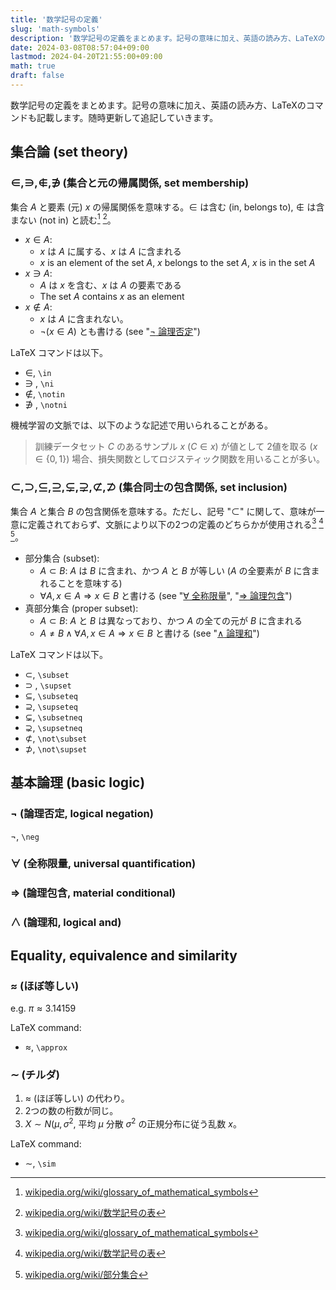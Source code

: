 ```yaml
---
title: '数学記号の定義'
slug: 'math-symbols'
description: '数学記号の定義をまとめます。記号の意味に加え、英語の読み方、LaTeXのコマンドも記載します。随時更新して追記していきます。'
date: 2024-03-08T08:57:04+09:00
lastmod: 2024-04-20T21:55:00+09:00
math: true
draft: false
---
```


数学記号の定義をまとめます。記号の意味に加え、英語の読み方、LaTeXのコマンドも記載します。随時更新して追記していきます。

## 集合論 (set theory)

### $\in, \ni, \notin, \notni$ (集合と元の帰属関係, set membership)

集合 $A$ と要素 (元) $x$ の帰属関係を意味する。$\in$ は含む (in, belongs to), $\notin$ は含まない (not in) と読む[^1] [^2]。

* $x \in A$: 
  * $x$ は $A$ に属する、$x$ は $A$ に含まれる
  * $x$ is an element of the set $A$, $x$ belongs to the set $A$, $x$ is in the set $A$
* $x \ni A$:
  * $A$ は $x$ を含む、$x$ は $A$ の要素である
  * The set $A$ contains $x$ as an element
* $x \notin A$:
  * $x$ は $A$ に含まれない。
  * $\neg(x \in A)$ とも書ける (see "[$\neg$ 論理否定](#neg-%E8%AB%96%E7%90%86%E5%90%A6%E5%AE%9A-logical-negation)")

LaTeX コマンドは以下。

* $\in$, ``\in``
* $\ni$ , ``\ni``
* $\notin$, ``\notin``
* $\notni$ , ``\notni``

機械学習の文脈では、以下のような記述で用いられることがある。

> 訓練データセット $C$ のあるサンプル $x$ ($C \in x$) が値として 2値を取る ($x \in \lbrace 0, 1 \rbrace$) 場合、損失関数としてロジスティック関数を用いることが多い。

### $\subset, \supset, \subseteq, \supseteq, \subsetneq, \supsetneq, \not\subset, \not\supset$ (集合同士の包含関係, set inclusion)

集合 $A$ と集合 $B$ の包含関係を意味する。ただし、記号 "$\subset$" に関して、意味が一意に定義されておらず、文脈により以下の2つの定義のどちらかが使用される[^1] [^2] [^3]。

* 部分集合 (subset):
  * $A \subset B$: $A$ は $B$ に含まれ、かつ $A$ と $B$ が等しい ($A$ の全要素が $B$ に含まれることを意味する)
  * $\forall A, x \in A \Rightarrow x \in B$ と書ける (see "[$\forall$ 全称限量](#forall-%E5%85%A8%E7%A7%B0%E9%99%90%E9%87%8F-universal-quantification)", "[$\Rightarrow$ 論理包含](#rightarrow-%E8%AB%96%E7%90%86%E5%8C%85%E5%90%AB-material-conditional)")
* 真部分集合 (proper subset):
  * $A \subset B$: $A$ と $B$ は異なっており、かつ $A$ の全ての元が $B$ に含まれる
  * $A \ne B \wedge \forall A, x \in A \Rightarrow x \in B$ と書ける (see "[$\wedge$ 論理和](#wedge-%E8%AB%96%E7%90%86%E5%92%8C-logical-and)")

LaTeX コマンドは以下。

* $\subset$, ``\subset``
* $\supset$ , ``\supset``
* $\subseteq$, ``\subseteq``
* $\supseteq$, ``\supseteq``
* $\subsetneq$, ``\subsetneq``
* $\supsetneq$, `\supsetneq`
* $\not\subset$, ``\not\subset``
* $\not\supset$, ``\not\supset``

## 基本論理 (basic logic)

### $\neg$ (論理否定, logical negation)

$\neg$, ``\neg``

### $\forall$ (全称限量, universal quantification)

### $\Rightarrow$ (論理包含, material conditional)

### $\wedge$ (論理和, logical and)

## Equality, equivalence and similarity

### $\approx$ (ほぼ等しい)

e.g. $\pi \approx 3.14159$

LaTeX command:

* $\approx$, ``\approx``

### $\sim$ (チルダ)

1. $\approx$ (ほぼ等しい) の代わり。
2. 2つの数の桁数が同じ。
3. $X \sim N(\mu, \sigma^2$, 平均 $\mu$ 分散 $\sigma^2$ の正規分布に従う乱数 $x$。

LaTeX command:

* $\sim$, ``\sim``

[^1]: [wikipedia.org/wiki/glossary_of_mathematical_symbols](https://en.wikipedia.org/wiki/Glossary_of_mathematical_symbols)

[^2]: [wikipedia.org/wiki/数学記号の表](https://ja.wikipedia.org/wiki/%E6%95%B0%E5%AD%A6%E8%A8%98%E5%8F%B7%E3%81%AE%E8%A1%A8)

[^3]: [wikipedia.org/wiki/部分集合](https://ja.wikipedia.org/wiki/%E9%83%A8%E5%88%86%E9%9B%86%E5%90%88)
